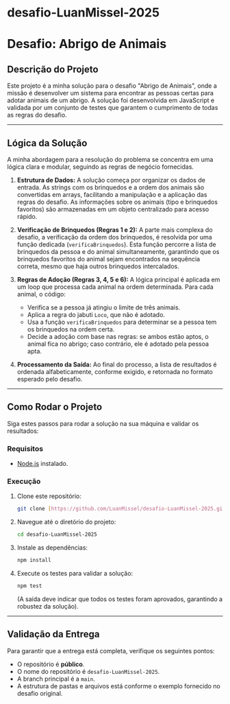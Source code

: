 # desafio-LuanMissel-2025

# Desafio: Abrigo de Animais

## Descrição do Projeto

Este projeto é a minha solução para o desafio "Abrigo de Animais", onde a missão é desenvolver um sistema para encontrar as pessoas certas para adotar animais de um abrigo. A solução foi desenvolvida em JavaScript e validada por um conjunto de testes que garantem o cumprimento de todas as regras do desafio.

---

## Lógica da Solução

A minha abordagem para a resolução do problema se concentra em uma lógica clara e modular, seguindo as regras de negócio fornecidas.

1.  **Estrutura de Dados:**
    A solução começa por organizar os dados de entrada. As strings com os brinquedos e a ordem dos animais são convertidas em arrays, facilitando a manipulação e a aplicação das regras do desafio. As informações sobre os animais (tipo e brinquedos favoritos) são armazenadas em um objeto centralizado para acesso rápido.

2.  **Verificação de Brinquedos (Regras 1 e 2):**
    A parte mais complexa do desafio, a verificação da ordem dos brinquedos, é resolvida por uma função dedicada (`verificaBrinquedos`). Esta função percorre a lista de brinquedos da pessoa e do animal simultaneamente, garantindo que os brinquedos favoritos do animal sejam encontrados na sequência correta, mesmo que haja outros brinquedos intercalados.

3.  **Regras de Adoção (Regras 3, 4, 5 e 6):**
    A lógica principal é aplicada em um loop que processa cada animal na ordem determinada. Para cada animal, o código:
    -   Verifica se a pessoa já atingiu o limite de três animais.
    -   Aplica a regra do jabuti `Loco`, que não é adotado.
    -   Usa a função `verificaBrinquedos` para determinar se a pessoa tem os brinquedos na ordem certa.
    -   Decide a adoção com base nas regras: se ambos estão aptos, o animal fica no abrigo; caso contrário, ele é adotado pela pessoa apta.

4.  **Processamento da Saída:**
    Ao final do processo, a lista de resultados é ordenada alfabeticamente, conforme exigido, e retornada no formato esperado pelo desafio.

---

## Como Rodar o Projeto

Siga estes passos para rodar a solução na sua máquina e validar os resultados:

### Requisitos

-   [Node.js](https://nodejs.org/en/) instalado.

### Execução

1.  Clone este repositório:
    ```bash
    git clone [https://github.com/LuanMissel/desafio-LuanMissel-2025.git](https://github.com/LuanMissel/desafio-LuanMissel-2025.git)
    ```
2.  Navegue até o diretório do projeto:
    ```bash
    cd desafio-LuanMissel-2025
    ```
3.  Instale as dependências:
    ```bash
    npm install
    ```
4.  Execute os testes para validar a solução:
    ```bash
    npm test
    ```
    (A saída deve indicar que todos os testes foram aprovados, garantindo a robustez da solução).

---

## Validação da Entrega

Para garantir que a entrega está completa, verifique os seguintes pontos:
-   O repositório é **público**.
-   O nome do repositório é `desafio-LuanMissel-2025`.
-   A branch principal é a `main`.
-   A estrutura de pastas e arquivos está conforme o exemplo fornecido no desafio original.